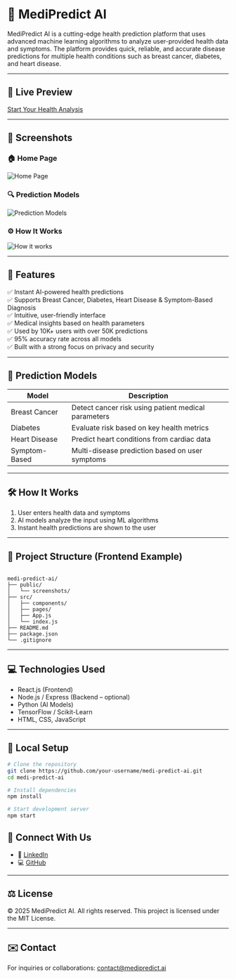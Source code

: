 # 🧠 MediPredict AI

MediPredict AI is a cutting-edge health prediction platform that uses advanced machine learning algorithms to analyze user-provided health data and symptoms. The platform provides quick, reliable, and accurate disease predictions for multiple health conditions such as breast cancer, diabetes, and heart disease.

---

## 🚀 Live Preview

[Start Your Health Analysis](#) <!-- Replace with your deployed URL -->

---

## 📸 Screenshots

### 🏠 Home Page
![Home Page](https://github.com/user-attachments/assets/54a5e12a-23ef-4786-b527-1bad6afe5c18)

### 🔍 Prediction Models
![Prediction Models](https://github.com/user-attachments/assets/9ed10adc-3271-4a61-b7ab-3f95e8c99e20)

### ⚙️ How It Works
![How it works](https://github.com/user-attachments/assets/65b27c9d-8539-4ce0-99d4-b20dac2f67b7)


---

## 🏥 Features

✅ Instant AI-powered health predictions  
✅ Supports Breast Cancer, Diabetes, Heart Disease & Symptom-Based Diagnosis  
✅ Intuitive, user-friendly interface  
✅ Medical insights based on health parameters  
✅ Used by 10K+ users with over 50K predictions  
✅ 95% accuracy rate across all models  
✅ Built with a strong focus on privacy and security  

---

## 🧪 Prediction Models

| Model                   | Description                                              |
|-------------------------|----------------------------------------------------------|
| Breast Cancer           | Detect cancer risk using patient medical parameters      |
| Diabetes                | Evaluate risk based on key health metrics                |
| Heart Disease           | Predict heart conditions from cardiac data               |
| Symptom-Based           | Multi-disease prediction based on user symptoms          |

---

## 🛠️ How It Works

1. User enters health data and symptoms  
2. AI models analyze the input using ML algorithms  
3. Instant health predictions are shown to the user  

---

## 📂 Project Structure (Frontend Example)

```

medi-predict-ai/
├── public/
│   └── screenshots/
├── src/
│   ├── components/
│   ├── pages/
│   ├── App.js
│   └── index.js
├── README.md
├── package.json
└── .gitignore

````

---

## 💻 Technologies Used

- React.js (Frontend)
- Node.js / Express (Backend – optional)
- Python (AI Models)
- TensorFlow / Scikit-Learn
- HTML, CSS, JavaScript

---

## 🧪 Local Setup

```bash
# Clone the repository
git clone https://github.com/your-username/medi-predict-ai.git
cd medi-predict-ai

# Install dependencies
npm install

# Start development server
npm start
````


## 🔗 Connect With Us

* 💼 [LinkedIn](https://www.linkedin.com/in/deepakv2003)
* 💻 [GitHub](https://github.com/deepakcs2003)

---

## ⚖️ License

© 2025 MediPredict AI. All rights reserved.
This project is licensed under the MIT License.

---

## ✉️ Contact

For inquiries or collaborations: [contact@medipredict.ai](mailto:contact@medipredict.ai)

```

